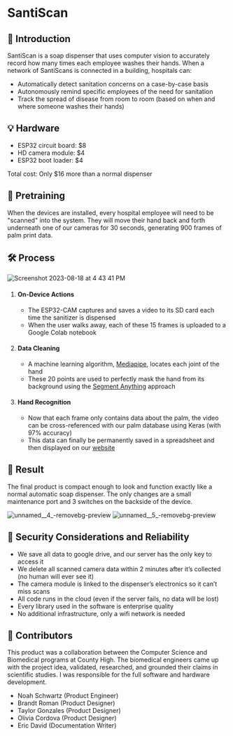 # SantiScan

## 🧼 Introduction

SantiScan is a soap dispenser that uses computer vision to accurately record how many times each employee washes their hands. When a network of SantiScans is connected in a building, hospitals can:

- Automatically detect sanitation concerns on a case-by-case basis
- Autonomously remind specific employees of the need for sanitation
- Track the spread of disease from room to room (based on when and where someone washes their hands)

## 💡 Hardware

- ESP32 circuit board: $8
- HD camera module: $4
- ESP32 boot loader: $4

Total cost: Only $16 more than a normal dispenser

## 📖 Pretraining

When the devices are installed, every hospital employee will need to be "scanned" into the system. They will move their hand back and forth underneath one of our cameras for 30 seconds, generating 900 frames of palm print data.

## 🛠 Process

![Screenshot 2023-08-18 at 4 43 41 PM](https://github.com/NoahBSchwartz/SantiScan/assets/44248582/4ba95f6c-d22e-4841-960e-10981f5f12d1)

1. #### On-Device Actions
   - The ESP32-CAM captures and saves a video to its SD card each time the sanitizer is dispensed
   - When the user walks away, each of these 15 frames is uploaded to a Google Colab notebook

2. #### Data Cleaning
   - A machine learning algorithm, [Mediapipe](https://google.github.io/mediapipe/solutions/face_mesh.html), locates each joint of the hand
   - These 20 points are used to perfectly mask the hand from its background using the [Segment Anything](https://github.com/facebookresearch/segment-anything.git) approach

3. #### Hand Recognition
   - Now that each frame only contains data about the palm, the video can be cross-referenced with our palm database using Keras (with 97% accuracy)
   - This data can finally be permanently saved in a spreadsheet and then displayed on our [website](https://nbschwa.wixsite.com/santi-scan)

## 🎉 Result

The final product is compact enough to look and function exactly like a normal automatic soap dispenser. The only changes are a small maintenance port and 3 switches on the backside of the device.

![unnamed__4_-removebg-preview](https://github.com/NoahBSchwartz/SantiScan/assets/44248582/3eeae46e-b1d2-4cdd-91ca-6b222211ae1a)
![unnamed__5_-removebg-preview](https://github.com/NoahBSchwartz/SantiScan/assets/44248582/a0088407-cbbc-4115-b61a-0ea14475dcc9)

## 🔐 Security Considerations and Reliability

- We save all data to google drive, and our server has the only key to access it
- We delete all scanned camera data within 2 minutes after it’s collected (no human will ever see it)
- The camera module is linked to the dispenser’s electronics so it can’t miss scans
- All code runs in the cloud (even if the server fails, no data will be lost)
- Every library used in the software is enterprise quality
- No additional infrastructure, only a wifi network is needed

## 👥 Contributors

This product was a collaboration between the Computer Science and Biomedical programs at County High. The biomedical engineers came up with the project idea, validated, researched, and grounded their claims in scientific studies. I was responsible for the full software and hardware development.

- Noah Schwartz (Product Engineer)
- Brandt Roman (Product Designer)
- Taylor Gonzales (Product Designer)
- Olivia Cordova (Product Designer)
- Eric David (Documentation Writer)
